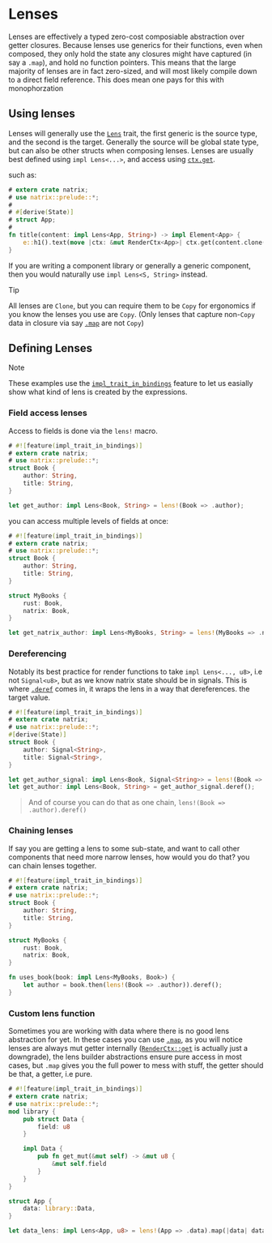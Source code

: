 # Lenses

Lenses are effectively a typed zero-cost composiable abstraction over getter closures.
Because lenses use generics for their functions, even when composed, they only hold the state any closures might have captured (in say a `.map`), and hold no function pointers. This means that the large majority of lenses are in fact zero-sized, and will most likely compile down to a direct field reference.
This does mean one pays for this with monophorzation

## Using lenses
Lenses will generally use the [`Lens`](lens::Lens) trait, the first generic is the source type, and the second is the target.
Generally the source will be global state type, but can also be other structs when composing lenses.
Lenses are usually best defined using `impl Lens<...>`, and access using [`ctx.get`](prelude::EventCtx::get).

such as:
```rust
# extern crate natrix;
# use natrix::prelude::*;
# 
# #[derive(State)]
# struct App;
# 
fn title(content: impl Lens<App, String>) -> impl Element<App> {
    e::h1().text(move |ctx: &mut RenderCtx<App>| ctx.get(content.clone()).clone())
}
```

If you are writing a component library or generally a generic component, then you would naturally use `impl Lens<S, String>` instead.

> [!TIP]
> All lenses are `Clone`, but you can require them to be `Copy` for ergonomics if you know the lenses you use are `Copy`.
> (Only lenses that capture non-`Copy` data in closure via say [`.map`](lens::Lens::map) are not `Copy`)

## Defining Lenses
> [!NOTE]
> These examples use the [`impl_trait_in_bindings`](https://github.com/rust-lang/rust/issues/63065) feature to let us easially show what kind of lens is created by the expressions.

### Field access lenses
Access to fields is done via the `lens!` macro.

```rust
# #![feature(impl_trait_in_bindings)]
# extern crate natrix;
# use natrix::prelude::*;
struct Book {
    author: String,
    title: String,
}

let get_author: impl Lens<Book, String> = lens!(Book => .author);
```
you can access multiple levels of fields at once:

```rust
# #![feature(impl_trait_in_bindings)]
# extern crate natrix;
# use natrix::prelude::*;
struct Book {
    author: String,
    title: String,
}

struct MyBooks {
    rust: Book,
    natrix: Book,
}

let get_natrix_author: impl Lens<MyBooks, String> = lens!(MyBooks => .natrix.author);
```

### Dereferencing
Notably its best practice for render functions to take `impl Lens<..., u8>`, i.e not `Signal<u8>`, but as we know natrix state should be in signals.
This is where [`.deref`](lens::Lens::deref) comes in, it wraps the lens in a way that dereferences. the target value.

```rust
# #![feature(impl_trait_in_bindings)]
# extern crate natrix;
# use natrix::prelude::*;
#[derive(State)]
struct Book {
    author: Signal<String>,
    title: Signal<String>,
}

let get_author_signal: impl Lens<Book, Signal<String>> = lens!(Book => .author);
let get_author: impl Lens<Book, String> = get_author_signal.deref();
```
>  And of course you can do that as one chain, `lens!(Book => .author).deref()`

### Chaining lenses
If say you are getting a lens to some sub-state, and want to call other components that need more narrow lenses, how would you do that?
you can chain lenses together.

```rust
# #![feature(impl_trait_in_bindings)]
# extern crate natrix;
# use natrix::prelude::*;
struct Book {
    author: String,
    title: String,
}

struct MyBooks {
    rust: Book,
    natrix: Book,
}

fn uses_book(book: impl Lens<MyBooks, Book>) {
    let author = book.then(lens!(Book => .author)).deref();
}
```

### Custom lens function
Sometimes you are working with data where there is no good lens abstraction for yet.
In these cases you can use [`.map`](lens::Lens::map), as you will notice lenses are always mut getter internally ([`RenderCtx::get`](prelude::RenderCtx::get) is actually just a downgrade), the lens builder abstractions ensure pure access in most cases, but `.map` gives you the full power to mess with stuff, the getter should be that, a getter, i.e pure.

```rust
# #![feature(impl_trait_in_bindings)]
# extern crate natrix;
# use natrix::prelude::*;
mod library {
    pub struct Data {
        field: u8
    }

    impl Data {
        pub fn get_mut(&mut self) -> &mut u8 {
            &mut self.field
        }
    }
}

struct App {
    data: library::Data,
}

let data_lens: impl Lens<App, u8> = lens!(App => .data).map(|data| data.get_mut());
```
